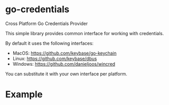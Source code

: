 # go-credentials
Cross Platform Go Credentials Provider

This simple library provides common interface for working with credentials.

By default it uses the following interfaces:

- MacOS: https://github.com/keybase/go-keychain
- Linux: https://github.com/keybase/dbus
- Windows: https://github.com/danieljoos/wincred

You can substitute it with your own interface per platform.

# Example


